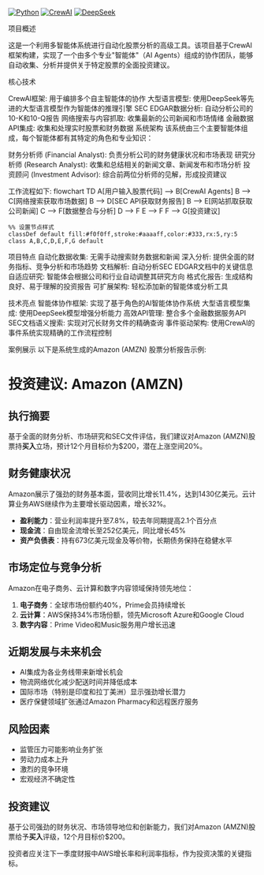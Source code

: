 [![Python](https://img.shields.io/badge/Python-3.12+-blue.svg)](https://www.python.org/)
[![CrewAI](https://img.shields.io/badge/CrewAI-0.85.0-orange.svg)](https://www.crewai.io/)
[![DeepSeek](https://img.shields.io/badge/DeepSeek-AI-purple.svg)](https://api.deepseek.com)


项目概述

这是一个利用多智能体系统进行自动化股票分析的高级工具。该项目基于CrewAI框架构建，实现了一个由多个专业"智能体"（AI Agents）组成的协作团队，能够自动收集、分析并提供关于特定股票的全面投资建议。


核心技术

CrewAI框架: 用于编排多个自主智能体的协作
大型语言模型: 使用DeepSeek等先进的大型语言模型作为智能体的推理引擎
SEC EDGAR数据分析: 自动分析公司的10-K和10-Q报告
网络搜索与内容抓取: 收集最新的公司新闻和市场情绪
金融数据API集成: 收集和处理实时股票和财务数据
系统架构
该系统由三个主要智能体组成，每个智能体都有其特定的角色和专业知识：

财务分析师 (Financial Analyst): 负责分析公司的财务健康状况和市场表现
研究分析师 (Research Analyst): 收集和总结相关的新闻文章、新闻发布和市场分析
投资顾问 (Investment Advisor): 综合前两位分析师的见解，形成投资建议

工作流程如下:
flowchart TD
    A[用户输入股票代码] --> B[CrewAI Agents]
    B --> C[网络搜索获取市场数据]
    B --> D[SEC API获取财务报告]
    B --> E[网站抓取获取公司新闻]
    C --> F[数据整合与分析]
    D --> F
    E --> F
    F --> G[投资建议]
    
    %% 设置节点样式
    classDef default fill:#f0f0ff,stroke:#aaaaff,color:#333,rx:5,ry:5
    class A,B,C,D,E,F,G default


项目特点
自动化数据收集: 无需手动搜索财务数据和新闻
深入分析: 提供全面的财务指标、竞争分析和市场趋势
文档解析: 自动分析SEC EDGAR文档中的关键信息
自适应研究: 智能体会根据公司和行业自动调整其研究方向
格式化报告: 生成结构良好、易于理解的投资报告
可扩展架构: 轻松添加新的智能体或分析工具

技术亮点
智能体协作框架: 实现了基于角色的AI智能体协作系统
大型语言模型集成: 使用DeepSeek模型增强分析能力
高效API管理: 整合多个金融数据服务API
SEC文档语义搜索: 实现对冗长财务文件的精确查询
事件驱动架构: 使用CrewAI的事件系统实现精确的工作流程控制

案例展示
以下是系统生成的Amazon (AMZN) 股票分析报告示例:
# 投资建议: Amazon (AMZN)

## 执行摘要
基于全面的财务分析、市场研究和SEC文件评估，我们建议对Amazon (AMZN)股票持**买入**立场，预计12个月目标价为$200，潜在上涨空间20%。

## 财务健康状况
Amazon展示了强劲的财务基本面，营收同比增长11.4%，达到1430亿美元。云计算业务AWS继续作为主要增长驱动因素，增长32%。

- **盈利能力**：营业利润率提升至7.8%，较去年同期提高2.1个百分点
- **现金流**：自由现金流增长至252亿美元，同比增长45%
- **资产负债表**：持有673亿美元现金及等价物，长期债务保持在稳健水平

## 市场定位与竞争分析
Amazon在电子商务、云计算和数字内容领域保持领先地位：

1. **电子商务**：全球市场份额约40%，Prime会员持续增长
2. **云计算**：AWS保持34%市场份额，领先Microsoft Azure和Google Cloud
3. **数字内容**：Prime Video和Music服务用户增长迅速

## 近期发展与未来机会
- AI集成为各业务线带来新增长机会
- 物流网络优化减少配送时间并降低成本
- 国际市场（特别是印度和拉丁美洲）显示强劲增长潜力
- 医疗保健领域扩张通过Amazon Pharmacy和远程医疗服务

## 风险因素
- 监管压力可能影响业务扩张
- 劳动力成本上升
- 激烈的竞争环境
- 宏观经济不确定性

## 投资建议
基于公司强劲的财务状况、市场领导地位和创新能力，我们对Amazon (AMZN)股票给予**买入**评级，12个月目标价$200。

投资者应关注下一季度财报中AWS增长率和利润率指标，作为投资决策的关键指标。